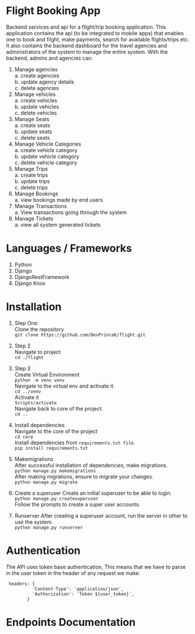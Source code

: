 # Flight Booking App
Backend services and api for a flight/trip booking application. This application contains the api (to be integrated to mobile apps) that enables one to book and filght, make payments, search for available flights/trips etc. It also contains the backend dashboard for the travel agencies and administrators of the system to manage the entire system. With the backend, admins and agencies can:  <br />
1. Manage agencies  <br />
  a. create agencies  <br />
  b. update agency details  <br />
  c. delete agencies  <br />
2. Manage vehicles  <br />
  a. create vehicles  <br />
  b. update vehicles  <br />
  c. delete vehicles  <br />
3. Manage Seats <br />
  a. create seats <br />
  b. update seats <br />
  c. delete seats <br />
4. Manage Vehicle Categories <br />
  a. create vehicle category <br />
  b. update vehicle category <br />
  c. delete vehicle category <br />
5. Manage Trips <br />
  a. create trips <br />
  b. update trips <br />
  c. delete trips <br /> 
6. Manage Bookings <br />
  a. view bookings made by end users <br />
7. Manage Transactions <br />
  a. View transactions going through the system <br />
8. Manage Tickets <br />
  a. view all system generated tickets <br />
  
# Languages / Frameworks
1. Python
2. Django
3. DjangoRestFramework
4. Django Knox

# Installation
1. Step One: <br />
Clone the repository <br />
```git clone https://github.com/DevPrinceK/flight.git```

2. Step 2 <br />
Navigate to project <br />
```cd ./flight```

3. Step 3 <br />
Create Virtual Environment <br />
```python -m venv venv``` <br />
Navigate to the virtual env and activate it. <br />
```cd ../venv``` <br />
Activate it <br />
```Scripts/activate``` <br />
Navigate back to core of the project. <br />
```cd ..``` <br />

4. Install dependencies <br />
Navigate to the core of the project <br />
```cd core``` <br />
Install dependencies from ```requirements.txt file```. <br />
```pip install requirements.txt``` <br />

5. Makemigrations <br />
After successful installation of dependencies, make migrations. <br />
```python manage.py makemigrations``` <br />
After making migrations, ensure to migrate your changes. <br />
```python manage.py migrate``` <br />

6. Create a superuser
Create an initial superuser to be able to login. <br />
```python manage.py createsuperuser``` <br />
Follow the prompts to create a super user accounts.

7. Runserver
After creating a superuser account, run the server in other to use the system. <br />
```python manage.py runserver```

# Authentication
The API uses token base authentication, This means that we have to parse in the user token in the header of any request we make.  <br/>
```
 headers: {
          'Content-Type': 'application/json',
          'Authorization': `Token ${user_token}`,
        }
 ```
 
 
 # Endpoints Documentation

